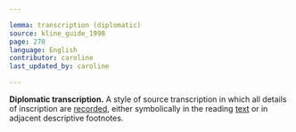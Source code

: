 ```yaml
---

lemma: transcription (diplomatic)
source: kline_guide_1998
page: 270
language: English
contributor: caroline
last_updated_by: caroline

---
```


**Diplomatic transcription.** A style of source transcription in which all details of inscription are [recorded](recordOfManuscriptAlterations.html), either symbolically in the reading [text](text.html) or in adjacent descriptive footnotes.
